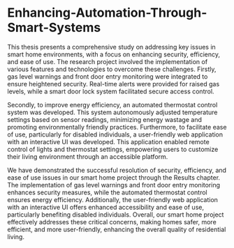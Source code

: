 # Enhancing-Automation-Through-Smart-Systems
This thesis presents a comprehensive study on addressing key issues in smart home environments, with a focus on enhancing security, efficiency, and ease of use. The research project involved the implementation of various features and technologies to overcome these challenges. Firstly, gas level warnings and front door entry monitoring were integrated to ensure heightened security. Real-time alerts were provided for raised gas levels, while a smart door lock system facilitated secure access control. 

Secondly, to improve energy efficiency, an automated thermostat control system was developed. This system autonomously adjusted temperature settings based on sensor readings, minimizing energy wastage and promoting environmentally friendly practices. Furthermore, to facilitate ease of use, particularly for disabled individuals, a user-friendly web application with an interactive UI was developed. This application enabled remote control of lights and thermostat settings, empowering users to customize their living environment through an accessible platform. 

We have demonstrated the successful resolution of security, efficiency, and ease of use issues in our smart home project through the Results chapter. The implementation of gas level warnings and front door entry monitoring enhances security measures, while the automated thermostat control ensures energy efficiency. Additionally, the user-friendly web application with an interactive UI offers enhanced accessibility and ease of use, particularly benefiting disabled individuals. Overall, our smart home project effectively addresses these critical concerns, making homes safer, more efficient, and more user-friendly, enhancing the overall quality of residential living.
